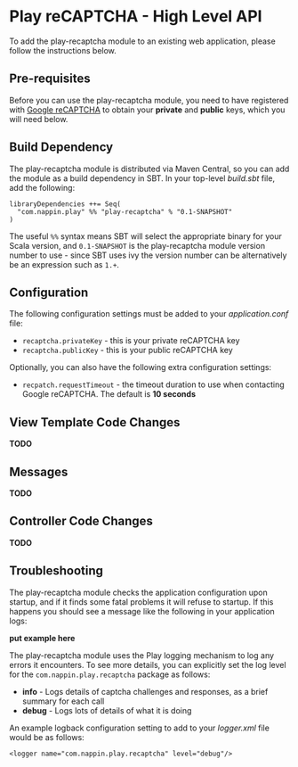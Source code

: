 Play reCAPTCHA - High Level API
===============================

To add the play-recaptcha module to an existing web application, please follow the instructions below.

Pre-requisites
--------------
Before you can use the play-recaptcha module, you need to have registered with 
[Google reCAPTCHA](http://www.google.com/recaptcha) to obtain your **private** and **public** keys, which you will 
need below.

Build Dependency
----------------
The play-recaptcha module is distributed via Maven Central, so you can add the module as a build dependency in SBT. 
In your top-level *build.sbt* file, add the following:

    libraryDependencies ++= Seq(
      "com.nappin.play" %% "play-recaptcha" % "0.1-SNAPSHOT" 
    )

The useful `%%` syntax means SBT will select the appropriate binary for your Scala version, and `0.1-SNAPSHOT` is the
play-recaptcha module version number to use - since SBT uses ivy the version number can be alternatively be an 
expression such as `1.+`. 

Configuration
-------------
The following configuration settings must be added to your *application.conf* file:

* `recaptcha.privateKey` - this is your private reCAPTCHA key
* `recaptcha.publicKey` - this is your public reCAPTCHA key

Optionally, you can also have the following extra configuration settings:

* `recpatch.requestTimeout` - the timeout duration to use when contacting Google reCAPTCHA. The default is **10 seconds**



View Template Code Changes
--------------------------
**TODO**

Messages
--------
**TODO**

Controller Code Changes
-----------------------
**TODO**

Troubleshooting
---------------
The play-recaptcha module checks the application configuration upon startup, and if it finds some fatal problems it will
refuse to startup. If this happens you should see a message like the following in your application logs:

**put example here**

The play-recaptcha module uses the Play logging mechanism to log any errors it encounters. To see more details, you
can explicitly set the log level for the `com.nappin.play.recaptcha` package as follows:
* **info** - Logs details of captcha challenges and responses, as a brief summary for each call
* **debug** - Logs lots of details of what it is doing

An example logback configuration setting to add to your *logger.xml* file would be as follows:

    <logger name="com.nappin.play.recaptcha" level="debug"/>


